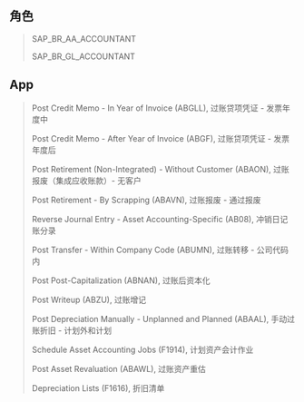 ## 角色
> SAP_BR_AA_ACCOUNTANT
>
> SAP_BR_GL_ACCOUNTANT
## App
> Post Credit Memo - In Year of Invoice (ABGLL), 过账贷项凭证 - 发票年度中
>
> Post Credit Memo - After Year of Invoice (ABGF), 过账贷项凭证 - 发票年度后
>
> Post Retirement (Non-Integrated) - Without Customer (ABAON), 过账报废（集成应收账款）- 无客户
>
> Post Retirement - By Scrapping (ABAVN), 过账报废 - 通过报废
>
> Reverse Journal Entry - Asset Accounting-Specific (AB08), 冲销日记账分录
>
> Post Transfer - Within Company Code (ABUMN), 过账转移 - 公司代码内
>
> Post Post-Capitalization (ABNAN), 过账后资本化
>
> Post Writeup (ABZU), 过账增记
>
> Post Depreciation Manually - Unplanned and Planned (ABAAL), 手动过账折旧 - 计划外和计划
>
> Schedule Asset Accounting Jobs (F1914), 计划资产会计作业
>
> Post Asset Revaluation (ABAWL), 过账资产重估
>
> Depreciation Lists (F1616), 折旧清单